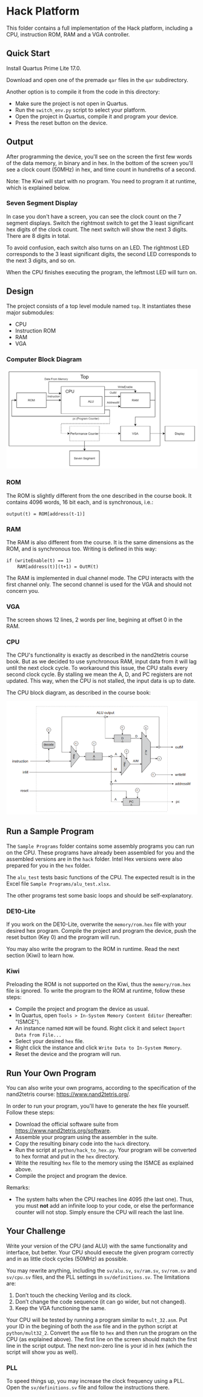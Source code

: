 # Hack Platform

This folder contains a full implementation of the Hack platform, including a CPU, instruction ROM, RAM and a VGA controller.

## Quick Start

Install Quartus Prime Lite 17.0.

Download and open one of the premade `qar` files in the `qar` subdirectory.

Another option is to compile it from the code in this directory: 

* Make sure the project is not open in Quartus.
* Run the `switch_env.py` script to select your platform.
* Open the project in Quartus, compile it and program your device.
* Press the reset button on the device.

## Output

After programming the device, you'll see on the screen the first few words of the data memory, in binary and in hex. In the bottom of the screen you'll see a clock count (50MHz) in hex, and time count in hundreths of a second.

Note: The Kiwi will start with no program. You need to program it at runtime, which is explained below.

### Seven Segment Display

In case you don't have a screen, you can see the clock count on the 7 segment displays. Switch the rightmost switch to get the 3 least significant hex digits of the clock count. The next switch will show the next 3 digits. There are 8 digits in total. 

To avoid confusion, each switch also turns on an LED. The rightmost LED corresponds to the 3 least significant digits, the second LED corresponds to the next 3 digits, and so on.

When the CPU finishes executing the program, the leftmost LED will turn on.

## Design

The project consists of a top level module named `top`. It instantiates these major submodules:
* CPU
* Instruction ROM
* RAM
* VGA

### Computer Block Diagram

![Computer Block Diagram](images/computer_arch.png)

### ROM

The ROM is slightly different from the one described in the course book. It contains 4096 words, 16 bit each, and is synchronous, i.e.:
```
output(t) = ROM[address(t-1)]
```

### RAM

The RAM is also different from the course. It is the same dimensions as the ROM, and is synchronous too. Writing is defined in this way:
```
if (writeEnable(t) == 1)
    RAM[address(t)](t+1) = OutM(t)
```
The RAM is implemented in dual channel mode. The CPU interacts with the first channel only. The second channel is used for the VGA and should not concern you.

### VGA

The screen shows 12 lines, 2 words per line, begining at offset 0 in the RAM.

### CPU

The CPU's functionality is exactly as described in the nand2tetris course book. But as we decided to use synchronous RAM, input data from it will lag until the next clock cycle. To workaround this issue, the CPU stalls every second clock cycle. By stalling we mean the A, D, and PC registers are not updated. This way, when the CPU is not stalled, the input data is up to date.

The CPU block diagram, as described in the course book:

![CPU Block Diagram](images/cpu_arch.png)

## Run a Sample Program

The `Sample Programs` folder contains some assembly programs you can run on the CPU. These programs have already been assembled for you and the assembled versions are in the `hack` folder. Intel Hex versions were also prepared for you in the `hex` folder.

The `alu_test` tests basic functions of the CPU. The expected result is in the Excel file `Sample Programs/alu_test.xlsx`.

The other programs test some basic loops and should be self-explanatory.

### DE10-Lite

If you work on the DE10-Lite, overwrite the `memory/rom.hex` file with your desired hex program. Compile the project and program the device, push the reset button (Key 0) and the program will run.

You may also write the program to the ROM in runtime. Read the next section (Kiwi) to learn how.

### Kiwi

Preloading the ROM is not supported on the Kiwi, thus the `memory/rom.hex` file is ignored. To write the program to the ROM at runtime, follow these steps:
* Compile the project and program the device as usual.
* In Quartus, open `Tools > In-System Memory Content Editor` (hereafter: "ISMCE").
* An instance named `ROM` will be found. Right click it and select `Import Data from File...`
* Select your desired `hex` file.
* Right click the instance and click `Write Data to In-System Memory`.
* Reset the device and the program will run.

## Run Your Own Program

You can also write your own programs, according to the specification of the nand2tetris course: https://www.nand2tetris.org/.

In order to run your program, you'll have to generate the hex file yourself. Follow these steps:
* Download the official software suite from https://www.nand2tetris.org/software.
* Assemble your program using the assembler in the suite.
* Copy the resulting binary code into the `hack` directory.
* Run the script at `python/hack_to_hex.py`. Your program will be converted to hex format and put in the `hex` directory. 
* Write the resulting `hex` file to the memory using the ISMCE as explained above.
* Compile the project and program the device.

Remarks:
* The system halts when the CPU reaches line 4095 (the last one). Thus, you must **not** add an infinite loop to your code, or else the performance counter will not stop. Simply ensure the CPU will reach the last line.


## Your Challenge

Write your version of the CPU (and ALU) with the same functionality and interface, but better. Your CPU should execute the given program correctly and in as little clock cycles (50MHz) as possible.

You may rewrite anything, including the `sv/alu.sv`, `sv/ram.sv`, `sv/rom.sv` and `sv/cpu.sv` files, and the PLL settings in `sv/definitions.sv`.
The limitations are:
1. Don’t touch the checking Verilog and its clock.
2. Don’t change the code sequence (it can go wider, but not changed).
3. Keep the VGA functioning the same.

Your CPU will be tested by running a program similar to `mult_32.asm`. Put your ID in the begining of both the `asm` file and in the python script at `python/mult32_2`. Convert the `asm` file to `hex` and then run the program on the CPU (as explained above). The first line on the screen should match the first line in the script output. The next non-zero line is your id in hex (which the script will show you as well).

### PLL

To speed things up, you may increase the clock frequency using a PLL. Open the `sv/definitions.sv` file and follow the instructions there.


